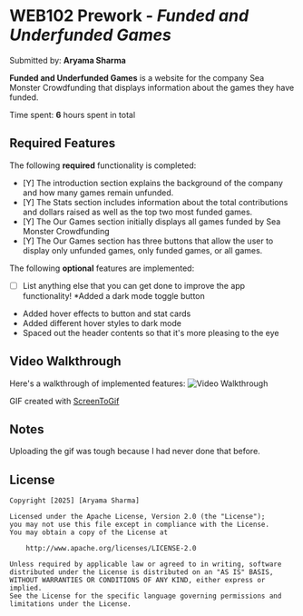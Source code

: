 # WEB102 Prework - *Funded and Underfunded Games*

Submitted by: **Aryama Sharma**

**Funded and Underfunded Games** is a website for the company Sea Monster Crowdfunding that displays information about the games they have funded.

Time spent: **6** hours spent in total

## Required Features

The following **required** functionality is completed:

* [Y] The introduction section explains the background of the company and how many games remain unfunded.
* [Y] The Stats section includes information about the total contributions and dollars raised as well as the top two most funded games.
* [Y] The Our Games section initially displays all games funded by Sea Monster Crowdfunding
* [Y] The Our Games section has three buttons that allow the user to display only unfunded games, only funded games, or all games.

The following **optional** features are implemented:

* [ ] List anything else that you can get done to improve the app functionality!
*Added a dark mode toggle button
*  Added hover effects to button and stat cards
* Added different hover styles to dark mode
*  Spaced out the header contents so that it's more pleasing to the eye

## Video Walkthrough

Here's a walkthrough of implemented features:
![Video Walkthrough](SeaMonsterVideo.gif)

<!-- Replace this with whatever GIF tool you used! -->
GIF created with [ScreenToGif](https://www.screentogif.com/)

## Notes

Uploading the gif was tough because I had never done that before.

## License

    Copyright [2025] [Aryama Sharma]

    Licensed under the Apache License, Version 2.0 (the "License");
    you may not use this file except in compliance with the License.
    You may obtain a copy of the License at

        http://www.apache.org/licenses/LICENSE-2.0

    Unless required by applicable law or agreed to in writing, software
    distributed under the License is distributed on an "AS IS" BASIS,
    WITHOUT WARRANTIES OR CONDITIONS OF ANY KIND, either express or implied.
    See the License for the specific language governing permissions and
    limitations under the License.
